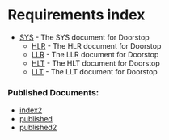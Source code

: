 # Requirements index
 * [SYS](SYS.md) - The SYS document for Doorstop
   * [HLR](HLR.md) - The HLR document for Doorstop
   * [LLR](LLR.md) - The LLR document for Doorstop
   * [HLT](HLT.md) - The HLT document for Doorstop
   * [LLT](LLT.md) - The LLT document for Doorstop

### Published Documents:
 * [index2](index2.md)
 * [published](published.md)
 * [published2](published2.md)